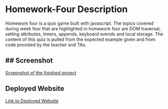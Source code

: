 # Homework-Four Description
Homework four is a quix game built with javascript. The topics covered during week four that are highlighted in homework four are DOM traversal, setting attributes, timers, appends, keyboard evends and local storage. The content of this quiz is pulled from the expected example given and from code provided by the teacher and TAs.
## ## Screenshot
[Screenshot of the finished project]()

## Deployed Website
[Link to Deployed Website]()